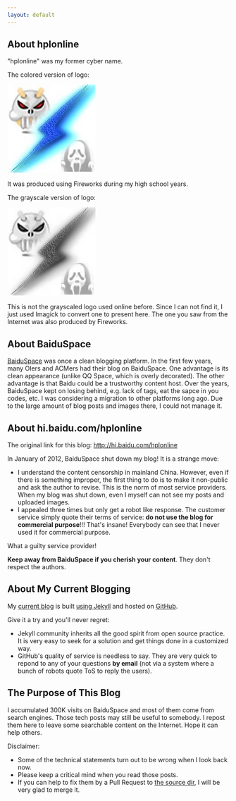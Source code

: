 ```yaml
---
layout: default
---
```


## About hplonline

"hplonline" was my former cyber name. 

The colored version of logo:

![](images/logo/orig.jpg)

It was produced using Fireworks during my high school years. 

The grayscale version of logo:

![](images/logo/gray.jpg)

This is not the grayscaled logo used online before. 
Since I can not find it, I just used Imagick to convert one to present here. 
The one you saw from the Internet was also produced by Fireworks.

## About BaiduSpace

[BaiduSpace](http://hi.baidu.com) was once a clean blogging platform.
In the first few years, many OIers and ACMers had their blog on BaiduSpace. 
One advantage is its clean appearance (unlike QQ Space, which is overly decorated). 
The other advantage is that Baidu could be a trustworthy content host.
Over the years, BaiduSpace kept on losing behind, 
e.g. lack of tags, eat the sapce in you codes, etc. 
I was considering a migration to other platforms long ago. 
Due to the large amount of blog posts and images there, I could not manage it. 

## About hi.baidu.com/hplonline

The original link for this blog: <http://hi.baidu.com/hplonline>

In January of 2012, BaiduSpace shut down my blog!
It is a strange move:

   * I understand the content censorship in mainland China. 
   However, even if there is something improper, 
   the first thing to do is to make it non-public and ask the author to revise. 
   This is the norm of most service providers. 
   When my blog was shut down, even I myself can not see my posts and uploaded images. 
   * I appealed three times but only get a robot like response. 
   The customer service simply quote their terms of service:
   **do not use the blog for commercial purpose**!!! 
   That's insane!
   Everybody can see that I never used it for commercial purpose. 

What a guilty service provider!

**Keep away from BaiduSpace if you cherish your content**. 
They don't respect the authors. 

## About My Current Blogging

My [current blog](http://hupili.github.io) is built 
[using Jekyll](http://hupili.github.io/articles/site-building-using-Jekyll.html)
and hosted on [GitHub](https://github.com).

Give it a try and you'll never regret:

   * Jekyll community inherits all the good spirit from open source practice. 
   It is very easy to seek for a solution and get things done in a customized way. 
   * GitHub's quality of service is needless to say. 
   They are very quick to repond to any of your questions **by email**
   (not via a system where a bunch of robots quote ToS to reply the users). 

## The Purpose of This Blog

I accumulated 300K visits on BaiduSpace and most of them come from search engines. 
Those tech posts may still be useful to somebody. 
I repost them here to leave some searchable content on the Internet. 
Hope it can help others. 

Disclaimer:

   * Some of the technical statements turn out to be wrong when I look back now. 
   * Please keep a critical mind when you read those posts. 
   * If you can help to fix them by a Pull Request to 
   [the source dir](https://github.com/hupili/backup-hplonline/tree/master/source/_posts/tech.formatted), 
   I will be very glad to merge it. 
